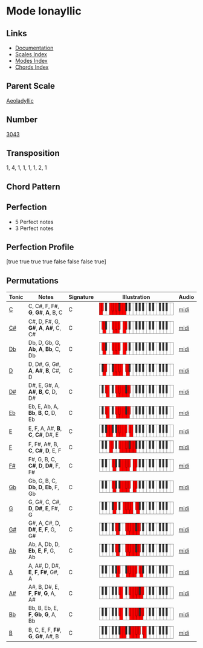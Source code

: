 # Mode Ionayllic

## Links

- [Documentation](README.md)
- [Scales Index](Scales.md)
- [Modes Index](Modes.md)
- [Chords Index](Chords.md)

## Parent Scale

[Aeoladyllic](ScaleAeoladyllic.md)

## Number

[3043](https://ianring.com/musictheory/scales/3043)

## Transposition

1, 4, 1, 1, 1, 1, 2, 1

## Chord Pattern



## Perfection

- 5 Perfect notes
- 3 Perfect notes

## Perfection Profile

[true true true true false false false true]

## Permutations

| Tonic | Notes | Signature | Illustration | Audio |
|-------|-------|-----------|--------------|-------|
| [C](ModeCNaturalIonayllic.md) | C, C#, F, F#, **G**, **G#**, **A**, B, C | C | ![CNaturalIonayllic](ModeCNaturalIonayllic.png) | [midi](https://github.com/edipermadi/music/blob/main/docs/ModeCNaturalIonayllic.mid?raw=true) |
| [C#](ModeCSharpIonayllic.md) | C#, D, F#, G, **G#**, **A**, **A#**, C, C# | C | ![CSharpIonayllic](ModeCSharpIonayllic.png) | [midi](https://github.com/edipermadi/music/blob/main/docs/ModeCSharpIonayllic.mid?raw=true) |
| [Db](ModeDFlatIonayllic.md) | Db, D, Gb, G, **Ab**, **A**, **Bb**, C, Db | C | ![DFlatIonayllic](ModeDFlatIonayllic.png) | [midi](https://github.com/edipermadi/music/blob/main/docs/ModeDFlatIonayllic.mid?raw=true) |
| [D](ModeDNaturalIonayllic.md) | D, D#, G, G#, **A**, **A#**, **B**, C#, D | C | ![DNaturalIonayllic](ModeDNaturalIonayllic.png) | [midi](https://github.com/edipermadi/music/blob/main/docs/ModeDNaturalIonayllic.mid?raw=true) |
| [D#](ModeDSharpIonayllic.md) | D#, E, G#, A, **A#**, **B**, **C**, D, D# | C | ![DSharpIonayllic](ModeDSharpIonayllic.png) | [midi](https://github.com/edipermadi/music/blob/main/docs/ModeDSharpIonayllic.mid?raw=true) |
| [Eb](ModeEFlatIonayllic.md) | Eb, E, Ab, A, **Bb**, **B**, **C**, D, Eb | C | ![EFlatIonayllic](ModeEFlatIonayllic.png) | [midi](https://github.com/edipermadi/music/blob/main/docs/ModeEFlatIonayllic.mid?raw=true) |
| [E](ModeENaturalIonayllic.md) | E, F, A, A#, **B**, **C**, **C#**, D#, E | C | ![ENaturalIonayllic](ModeENaturalIonayllic.png) | [midi](https://github.com/edipermadi/music/blob/main/docs/ModeENaturalIonayllic.mid?raw=true) |
| [F](ModeFNaturalIonayllic.md) | F, F#, A#, B, **C**, **C#**, **D**, E, F | C | ![FNaturalIonayllic](ModeFNaturalIonayllic.png) | [midi](https://github.com/edipermadi/music/blob/main/docs/ModeFNaturalIonayllic.mid?raw=true) |
| [F#](ModeFSharpIonayllic.md) | F#, G, B, C, **C#**, **D**, **D#**, F, F# | C | ![FSharpIonayllic](ModeFSharpIonayllic.png) | [midi](https://github.com/edipermadi/music/blob/main/docs/ModeFSharpIonayllic.mid?raw=true) |
| [Gb](ModeGFlatIonayllic.md) | Gb, G, B, C, **Db**, **D**, **Eb**, F, Gb | C | ![GFlatIonayllic](ModeGFlatIonayllic.png) | [midi](https://github.com/edipermadi/music/blob/main/docs/ModeGFlatIonayllic.mid?raw=true) |
| [G](ModeGNaturalIonayllic.md) | G, G#, C, C#, **D**, **D#**, **E**, F#, G | C | ![GNaturalIonayllic](ModeGNaturalIonayllic.png) | [midi](https://github.com/edipermadi/music/blob/main/docs/ModeGNaturalIonayllic.mid?raw=true) |
| [G#](ModeGSharpIonayllic.md) | G#, A, C#, D, **D#**, **E**, **F**, G, G# | C | ![GSharpIonayllic](ModeGSharpIonayllic.png) | [midi](https://github.com/edipermadi/music/blob/main/docs/ModeGSharpIonayllic.mid?raw=true) |
| [Ab](ModeAFlatIonayllic.md) | Ab, A, Db, D, **Eb**, **E**, **F**, G, Ab | C | ![AFlatIonayllic](ModeAFlatIonayllic.png) | [midi](https://github.com/edipermadi/music/blob/main/docs/ModeAFlatIonayllic.mid?raw=true) |
| [A](ModeANaturalIonayllic.md) | A, A#, D, D#, **E**, **F**, **F#**, G#, A | C | ![ANaturalIonayllic](ModeANaturalIonayllic.png) | [midi](https://github.com/edipermadi/music/blob/main/docs/ModeANaturalIonayllic.mid?raw=true) |
| [A#](ModeASharpIonayllic.md) | A#, B, D#, E, **F**, **F#**, **G**, A, A# | C | ![ASharpIonayllic](ModeASharpIonayllic.png) | [midi](https://github.com/edipermadi/music/blob/main/docs/ModeASharpIonayllic.mid?raw=true) |
| [Bb](ModeBFlatIonayllic.md) | Bb, B, Eb, E, **F**, **Gb**, **G**, A, Bb | C | ![BFlatIonayllic](ModeBFlatIonayllic.png) | [midi](https://github.com/edipermadi/music/blob/main/docs/ModeBFlatIonayllic.mid?raw=true) |
| [B](ModeBNaturalIonayllic.md) | B, C, E, F, **F#**, **G**, **G#**, A#, B | C | ![BNaturalIonayllic](ModeBNaturalIonayllic.png) | [midi](https://github.com/edipermadi/music/blob/main/docs/ModeBNaturalIonayllic.mid?raw=true) |
